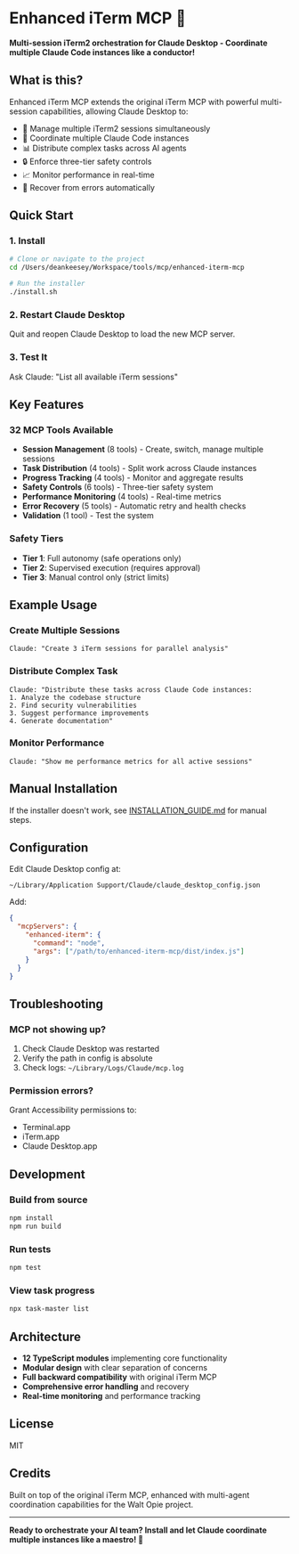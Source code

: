 # Enhanced iTerm MCP 🚀

**Multi-session iTerm2 orchestration for Claude Desktop - Coordinate multiple Claude Code instances like a conductor!**

## What is this?

Enhanced iTerm MCP extends the original iTerm MCP with powerful multi-session capabilities, allowing Claude Desktop to:
- 🎯 Manage multiple iTerm2 sessions simultaneously  
- 🤖 Coordinate multiple Claude Code instances
- 📊 Distribute complex tasks across AI agents
- 🔒 Enforce three-tier safety controls
- 📈 Monitor performance in real-time
- 🔄 Recover from errors automatically

## Quick Start

### 1. Install
```bash
# Clone or navigate to the project
cd /Users/deankeesey/Workspace/tools/mcp/enhanced-iterm-mcp

# Run the installer
./install.sh
```

### 2. Restart Claude Desktop
Quit and reopen Claude Desktop to load the new MCP server.

### 3. Test It
Ask Claude: "List all available iTerm sessions"

## Key Features

### 32 MCP Tools Available
- **Session Management** (8 tools) - Create, switch, manage multiple sessions
- **Task Distribution** (4 tools) - Split work across Claude instances  
- **Progress Tracking** (4 tools) - Monitor and aggregate results
- **Safety Controls** (6 tools) - Three-tier safety system
- **Performance Monitoring** (4 tools) - Real-time metrics
- **Error Recovery** (5 tools) - Automatic retry and health checks
- **Validation** (1 tool) - Test the system

### Safety Tiers
- **Tier 1**: Full autonomy (safe operations only)
- **Tier 2**: Supervised execution (requires approval)
- **Tier 3**: Manual control only (strict limits)

## Example Usage

### Create Multiple Sessions
```
Claude: "Create 3 iTerm sessions for parallel analysis"
```

### Distribute Complex Task
```
Claude: "Distribute these tasks across Claude Code instances:
1. Analyze the codebase structure
2. Find security vulnerabilities  
3. Suggest performance improvements
4. Generate documentation"
```

### Monitor Performance
```
Claude: "Show me performance metrics for all active sessions"
```

## Manual Installation

If the installer doesn't work, see [INSTALLATION_GUIDE.md](INSTALLATION_GUIDE.md) for manual steps.

## Configuration

Edit Claude Desktop config at:
```
~/Library/Application Support/Claude/claude_desktop_config.json
```

Add:
```json
{
  "mcpServers": {
    "enhanced-iterm": {
      "command": "node",
      "args": ["/path/to/enhanced-iterm-mcp/dist/index.js"]
    }
  }
}
```

## Troubleshooting

### MCP not showing up?
1. Check Claude Desktop was restarted
2. Verify the path in config is absolute
3. Check logs: `~/Library/Logs/Claude/mcp.log`

### Permission errors?
Grant Accessibility permissions to:
- Terminal.app
- iTerm.app  
- Claude Desktop.app

## Development

### Build from source
```bash
npm install
npm run build
```

### Run tests
```bash
npm test
```

### View task progress
```bash
npx task-master list
```

## Architecture

- **12 TypeScript modules** implementing core functionality
- **Modular design** with clear separation of concerns
- **Full backward compatibility** with original iTerm MCP
- **Comprehensive error handling** and recovery
- **Real-time monitoring** and performance tracking

## License

MIT

## Credits

Built on top of the original iTerm MCP, enhanced with multi-agent coordination capabilities for the Walt Opie project.

---

**Ready to orchestrate your AI team? Install and let Claude coordinate multiple instances like a maestro! 🎼**
